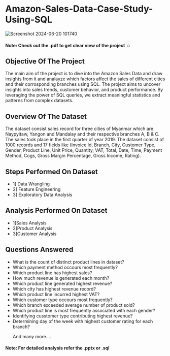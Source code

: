 # Amazon-Sales-Data-Case-Study-Using-SQL
![Screenshot 2024-06-20 101740](https://github.com/Vaibhav-Xo/Amazon-Sales-Data-Case-Study/assets/172389348/2fea42b0-0c81-4b48-a209-87134b86b6f7)

#### Note: Check out the .pdf to get clear view of the project ☺️
## Objective Of The Project
The main aim of the project is to dive into the Amazon Sales Data and draw insights from it and analayze which factors affect the sales of different cities and their corrosponding branches using SQL. The project aims to uncover insights into sales trends, customer behavior, and product performance. By leveraging the power of SQL queries, we extract meaningful statistics and patterns from complex datasets.

## Overview Of The Dataset
The dataset consist sales record for three cities of Myanmar which are Naypyitaw, Yangon and Mandalay and their respective branches A, B & C. The sales took place in the first quarter of year 2019. The dataset consist of 1000 records and 17 fields like (Invoice Id, Branch, City, Customer Type, Gender, Product Line, Unit Price, Quantity, VAT, Total, Date, Time, Payment Method, Cogs, Gross Margin Percentage, Gross Income, Rating).

## Steps Performed On Dataset
* 1] Data Wrangling
* 2] Feature Engineering
* 3] Exploratory Data Analysis

## Analysis Performed On Dataset
* 1]Sales Analysis
* 2]Product Analysis 
* 3]Customer Analysis

## Questions Answered
* What is the count of distinct product lines in dataset?
* Which payment method occours most frequently?
* Which product line has highest sales?
* How much revenue is generated each month?
* Which product line generated highest revenue?
* Which city has highest revenue record?
* Which product line incurred highest VAT?
* Which customer type occours most frequently?
* Which branch exceeded average number of product sold?
* Which product line is most frequently associated with each gender?
* Identifying cusstomer type contributing highest revenue?
* Determining day of the week with highest customer rating for each branch?
  <p>And many more....</p>
   
#### Note: For detailed analysis refer the .pptx or .sql

